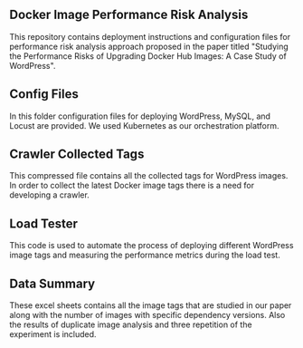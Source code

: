 ## Docker Image Performance Risk Analysis
This repository contains deployment instructions and configuration files for performance risk analysis approach proposed in the paper titled "Studying the Performance Risks of Upgrading Docker Hub Images: A Case Study of WordPress".
## Config Files
In this folder configuration files for deploying WordPress, MySQL, and Locust are provided. We used Kubernetes as our orchestration platform. 
## Crawler Collected Tags
This compressed file contains all the collected tags for WordPress images. In order to collect the latest Docker image tags there is a need for developing a crawler.
## Load Tester
This code is used to automate the process of deploying different WordPress image tags and measuring the performance metrics during the load test. 
## Data Summary
These excel sheets contains all the image tags that are studied in our paper along with the number of images with specific dependency versions. Also the results of duplicate image analysis and three repetition of the experiment is included. 
